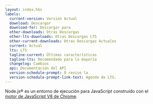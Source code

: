```yaml
---
layout: index.hbs
labels:
  current-version: Versión Actual
  download: Descargar
  download-for: Descargar para
  other-downloads: Otras Descargas
  other-lts-downloads: Otras Descargas LTS
  other-current-downloads: Otras Descargas Actuales
  current: Actual
  lts: LTS
  tagline-current: Últimas características
  tagline-lts: Recomendado para la mayoría
  changelog: Cambios
  api: Documentación del API
  version-schedule-prompt: Ó revise la
  version-schedule-prompt-link-text: Agenda de LTS.
---
```


Node.js® es un entorno de ejecución para JavaScript construido con el [motor de JavaScript V8 de Chrome](https://developers.google.com/v8/).
